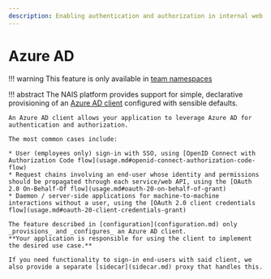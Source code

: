 ```yaml
---
description: Enabling authentication and authorization in internal web applications.
---
```


# Azure AD

!!! warning
    This feature is only available in [team namespaces](../../../clusters/team-namespaces.md)

!!! abstract
    The NAIS platform provides support for simple, declarative provisioning of an 
    [Azure AD client](https://docs.microsoft.com/en-us/azure/active-directory/develop/app-objects-and-service-principals) 
    configured with sensible defaults.

    An Azure AD client allows your application to leverage Azure AD for authentication and authorization.

    The most common cases include:

    * User (employees only) sign-in with SSO, using [OpenID Connect with Authorization Code flow](usage.md#openid-connect-authorization-code-flow)
    * Request chains involving an end-user whose identity and permissions should be propagated through each service/web API, using the [OAuth 2.0 On-Behalf-Of flow](usage.md#oauth-20-on-behalf-of-grant)
    * Daemon / server-side applications for machine-to-machine interactions without a user, using the [OAuth 2.0 client credentials flow](usage.md#oauth-20-client-credentials-grant)

    The feature described in [configuration](configuration.md) only _provisions_ and _configures_ an Azure AD client.
    **Your application is responsible for using the client to implement the desired use case.**

    If you need functionality to sign-in end-users with said client, we also provide a separate [sidecar](sidecar.md) proxy that handles this.
